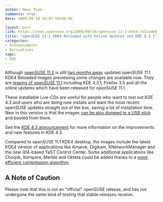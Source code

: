 ```yaml
---
author: News Team
comments: true
date: 2009-09-10 10:07:59+00:00

layout: post
link: https://news.opensuse.org/2009/09/10/opensuse-11-1-kde4-reloaded-with-online-updates-and-kde-4-3-1/
title: "openSUSE 11.1 KDE4 Reloaded with Online Updates and KDE 4.3.1"
categories:
- Announcements
- Derivatives
tags:
- KDE
---
```

Although [openSUSE 11.2](http://en.opensuse.org/openSUSE_11.2) is still [two months away](http://en.opensuse.org/Roadmap) updated openSUSE 11.1 KDE4 Reloaded images previewing some changes are available now. They are [respins of openSUSE 11.1](http://download.opensuse.org/repositories/KDE:/Medias/images/iso/) including KDE 4.3.1, Firefox 3.5 and all the online updates which have been released for openSUSE 11.1.

These installable Live-CDs are useful for people who want to test out KDE 4.3 and users who are doing new installs and want the most recent openSUSE updates straight out of the box, saving a lot of installation time. New in this version is that the images [can be also dumped to a USB stick](http://lizards.opensuse.org/2009/08/05/hybrid-live-systems/) and booted from there.

See the [KDE 4.3 announcement](http://www.kde.org/announcements/4.3/) for more information on the improvements and new features in KDE 4.3.

Compared to openSUSE 11.1 KDE4 desktop, the images include the latest KDE4 version of applications like Amarok, Digikam, KNetworkManager and the new Qt4-based YaST Control Center. Some additional applications like Choqok, Kompare, Marble and Okteta could be added thanks to a [more efficient compression algorithm](http://lizards.opensuse.org/2009/04/28/whats-behind-lzma-compressed-livecds/).



## A Note of Caution


Please note that this is not an "official" openSUSE release, and has not undergone the same kind of testing that stable releases receive.
		
